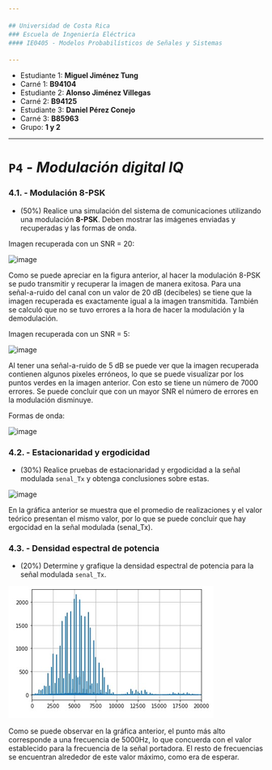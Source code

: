 ```yaml
---

## Universidad de Costa Rica
### Escuela de Ingeniería Eléctrica
#### IE0405 - Modelos Probabilísticos de Señales y Sistemas

---
```


* Estudiante 1: **Miguel Jiménez Tung**
* Carné 1: **B94104**
* Estudiante 2: **Alonso Jiménez Villegas**
* Carné 2: **B94125**
* Estudiante 3: **Daniel Pérez Conejo**
* Carné 3: **B85963**
* Grupo: **1 y 2**

---
# `P4` - *Modulación digital IQ*

### 4.1. - Modulación 8-PSK

* (50%) Realice una simulación del sistema de comunicaciones utilizando una modulación **8-PSK**. Deben mostrar las imágenes enviadas y recuperadas y las formas de onda.

Imagen recuperada con un SNR = 20:

![image](https://user-images.githubusercontent.com/93485961/143368429-e64b435f-0132-40cd-9cf8-46cbe9aa0688.png)

Como se puede apreciar en la figura anterior, al hacer la modulación 8-PSK se pudo transmitir y recuperar la imagen de manera exitosa. Para una señal-a-ruido del canal con un valor de 20 dB (decibeles) se tiene que la imagen recuperada es exactamente igual a la imagen transmitida. También se calculó que no se tuvo errores a la hora de hacer la modulación y la demodulación.

Imagen recuperada con un SNR = 5:

![image](https://user-images.githubusercontent.com/93485961/143371429-1480cd02-9ab3-4e95-bea3-d9fdf4c7031f.png)

Al tener una señal-a-ruido de 5 dB se puede ver que la imagen recuperada contienen algunos pixeles erróneos, lo que se puede visualizar por los puntos verdes en la imagen anterior. Con esto se tiene un número de 7000 errores. Se puede concluir que con un mayor SNR el número de errores en la modulación disminuye.

Formas de onda:

![image](https://user-images.githubusercontent.com/93485961/143368524-778ea68f-2467-4e0e-8031-c5df9a17ce8e.png)

### 4.2. - Estacionaridad y ergodicidad

* (30%) Realice pruebas de estacionaridad y ergodicidad a la señal modulada `senal_Tx` y obtenga conclusiones sobre estas.

![image](https://user-images.githubusercontent.com/93485961/143371688-a04118b8-561e-44ae-bf88-0ef8b022348f.png)

En la gráfica anterior se muestra que el promedio de realizaciones y el valor teórico presentan el mismo valor, por lo que se puede concluir que hay ergocidad en la señal modulada (senal_Tx).

### 4.3. - Densidad espectral de potencia

* (20%) Determine y grafique la densidad espectral de potencia para la señal modulada `senal_Tx`.

![image](https://github.com/alonsojimenez274/Tema-4/blob/main/DensidadEspectral.jpeg)

Como se puede observar en la gráfica anterior, el punto más alto corresponde a una frecuencia de 5000Hz, lo que concuerda con el valor establecido para la frecuencia de la señal portadora. El resto de frecuencias se encuentran alrededor de este valor máximo, como era de esperar.
